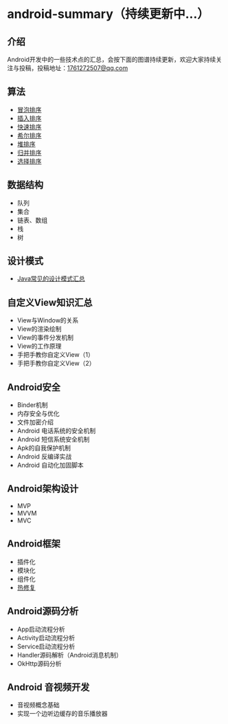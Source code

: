 # android-summary（持续更新中...）

## 介绍
Android开发中的一些技术点的汇总，会按下面的图谱持续更新，欢迎大家持续关注与投稿，投稿地址：1761272507@qq.com

## 算法
- [冒泡排序](https://github.com/Sakuragi/android-summary/blob/master/files01/BubbleSort.md)
- [插入排序](https://github.com/Sakuragi/android-summary/blob/master/files01/InsertionSort.md)
- [快速排序](https://github.com/Sakuragi/android-summary/blob/master/files01/QuickSort.md)
- [希尔排序](https://github.com/Sakuragi/android-summary/blob/master/files01/ShellSort.md)
- [堆排序](https://github.com/Sakuragi/android-summary/blob/master/files01/HeapSort.md)
- [归并排序](https://github.com/Sakuragi/android-summary/blob/master/files01/MergeSort.md)
- [选择排序](https://github.com/Sakuragi/android-summary/blob/master/files01/SelectionSort.md)

## 数据结构
- 队列
- 集合
- 链表、数组
- 栈
- 树

## 设计模式
- [Java常见的设计模式汇总](http://www.runoob.com/design-pattern/singleton-pattern.html)

## 自定义View知识汇总
- View与Window的关系
- View的渲染绘制
- View的事件分发机制
- View的工作原理
- 手把手教你自定义View（1）
- 手把手教你自定义View（2）

## Android安全
- Binder机制
- 内存安全与优化
- 文件加密介绍
- Android 电话系统的安全机制
- Android 短信系统安全机制
- Apk的自我保护机制
- Android 反编译实战
- Android 自动化加固脚本

## Android架构设计
- MVP
- MVVM
- MVC

## Android框架
- 插件化
- 模块化
- 组件化
- [热修复](https://github.com/Sakuragi/android-summary/blob/master/files07/%E7%BE%8E%E5%9B%A2%E7%83%AD%E6%9B%B4%E6%96%B0%E5%8E%9F%E7%90%86.md)

## Android源码分析
- App启动流程分析
- Activity启动流程分析
- Service启动流程分析
- Handler源码解析（Android消息机制）
- OkHttp源码分析

## Android 音视频开发
- 音视频概念基础
- 实现一个边听边缓存的音乐播放器
